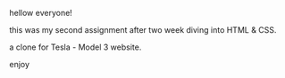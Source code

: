 hellow everyone!

this was my second assignment after two week diving into HTML & CSS.

a clone for Tesla - Model 3 website.

enjoy
